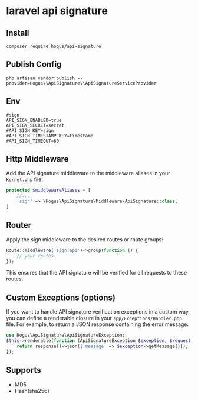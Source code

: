 # laravel api signature

## Install

```shell
composer require hogus/api-signature
```

## Publish Config

```shell
php artisan vendor:publish --provider=Hogus\\ApiSignature\\ApiSignatureServiceProvider
```

## Env
```shell
#sign
API_SIGN_ENABLED=true
API_SIGN_SECRET=secret
#API_SIGN_KEY=sign
#API_SIGN_TIMESTAMP_KEY=timestamp
#API_SIGN_TIMEOUT=60
```

## Http Middleware
Add the API signature middleware to the middleware aliases in your `Kernel.php` file:
```php
protected $middlewareAliases = [
    //...,
    'sign' => \Hogus\ApiSignature\Middleware\ApiSignature::class,
]
```

## Router
Apply the sign middleware to the desired routes or route groups:
```php
Route::middleware('sign:api')->group(function () {
    // your routes
});
```
This ensures that the API signature will be verified for all requests to these routes.

## Custom Exceptions (options)
If you want to handle API signature verification exceptions in a custom way, you can define a renderable closure in your `app/Exceptions/Handler.php` file. For example, to return a JSON response containing the error message:
```php
use Hogus\ApiSignature\ApiSignatureException;
$this->renderable(function (ApiSignatureException $exception, $request) {
    return response()->json(['message' => $exception->getMessage()]);
});
```

## Supports

- MD5
- Hash(sha256)